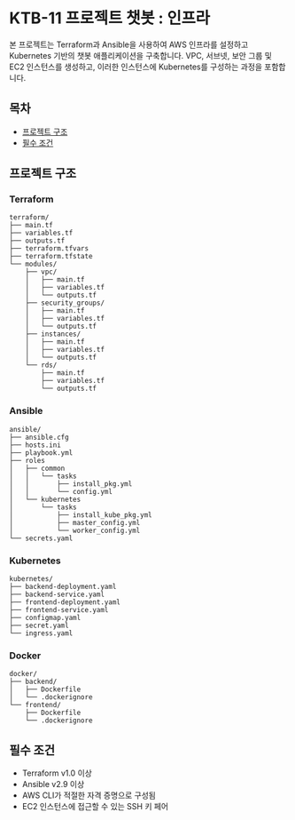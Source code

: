 # KTB-11 프로젝트 챗봇 : 인프라

본 프로젝트는 Terraform과 Ansible을 사용하여 AWS 인프라를 설정하고 Kubernetes 기반의 챗봇 애플리케이션을 구축합니다. VPC, 서브넷, 보안 그룹 및 EC2 인스턴스를 생성하고, 이러한 인스턴스에 Kubernetes를 구성하는 과정을 포함합니다.

## 목차
- [프로젝트 구조](#프로젝트-구조)
- [필수 조건](#필수-조건)

## 프로젝트 구조

### Terraform
```
terraform/
├── main.tf
├── variables.tf
├── outputs.tf
├── terraform.tfvars
├── terraform.tfstate
└── modules/
    ├── vpc/
    │   ├── main.tf
    │   ├── variables.tf
    │   └── outputs.tf
    ├── security_groups/
    │   ├── main.tf
    │   ├── variables.tf
    │   └── outputs.tf
    ├── instances/
    │   ├── main.tf
    │   ├── variables.tf
    │   └── outputs.tf
    └── rds/
        ├── main.tf
        ├── variables.tf
        └── outputs.tf
```


### Ansible
```
ansible/
├── ansible.cfg
├── hosts.ini
├── playbook.yml
├── roles
│   ├── common
│   │   └── tasks
│   │       ├── install_pkg.yml
│   │       └── config.yml
│   └── kubernetes
│       └── tasks
│           ├── install_kube_pkg.yml
│           ├── master_config.yml
│           └── worker_config.yml
└── secrets.yaml
```

### Kubernetes
```
kubernetes/
├── backend-deployment.yaml
├── backend-service.yaml
├── frontend-deployment.yaml
├── frontend-service.yaml
├── configmap.yaml
├── secret.yaml
└── ingress.yaml
```

### Docker
```
docker/
├── backend/
│   ├── Dockerfile
│   └── .dockerignore
└── frontend/
    ├── Dockerfile
    └── .dockerignore
```

## 필수 조건
- Terraform v1.0 이상
- Ansible v2.9 이상
- AWS CLI가 적절한 자격 증명으로 구성됨
- EC2 인스턴스에 접근할 수 있는 SSH 키 페어
